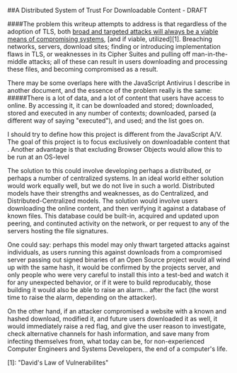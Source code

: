##A Distributed System of Trust For Downloadable Content - DRAFT

####The problem this writeup attempts to address is that regardless of the adoption of TLS, both [broad and targeted attacks will always be a viable means of compromising systems][0], [and if viable, utilized][1]. Breaching networks, servers, download sites; finding or introducing implementation flaws in TLS, or weaknesses in its Cipher Suites and pulling off man-in-the-middle attacks; all of these can result in users downloading and processing these files, and becoming compromised as a result.

There may be some overlaps here with the JavaScript Antivirus I describe in another document, and the essence of the problem really is the same:
#####There is a lot of data, and a lot of content that users have access to online. By accessing it, it can be downloaded and stored; downloaded, stored and executed in any number of contexts; downloaded, parsed (a different way of saying "executed"), and used; and the list goes on.

I should try to define how this project is different from the JavaScript A/V. The goal of this project is to focus exclusively on downloadable content that . Another advantage is that excluding Browser Objects would allow this to be run at an OS-level

The solution to this could involve developing perhaps a distributed, or perhaps a number of centralized systems. In an ideal world either solution would work equally well, but we do not live in such a world. Distributed models have their strengths and weaknesses, as do Centralized, and Distributed-Centralized models. The solution would involve users downloading the online content, and then verifying it against a database of known files. This database could be built-in, acquired and updated upon peering, and continuted activity on the network, or per request to any of the servers hosting the file signatures.


One could say: perhaps this model may only thwart targeted attacks against individuals, as users running this against downloads from a compromised server passing out signed binaries of an Open Source project would all wind up with the same hash, it would be confirmed by the projects server, and only people who were very careful to install this into a test-bed and watch it for any unexpected behavior, or if it were to build reproducably, those building it would also be able to raise an alarm... after the fact (the worst time to raise the alarm, depending on the attacker).

On the other hand, if an attacker compromised a website with a known and hashed download, modified it, and future users downloaded it as well, it would immediately raise a red flag, and give the user reason to investigate, check alternative channels for hash information, and save many from infecting themselves from, what today can be, for non-experienced Computer Engineers and Systems Developers, the end of a computer's life.

[0]: https://medium.com/@hovm/the-law-of-software-bugs-47dcfd713f19 "Hovik's Law of Software Bugs"
[1]: "David's Law of Vulnerabilites"
